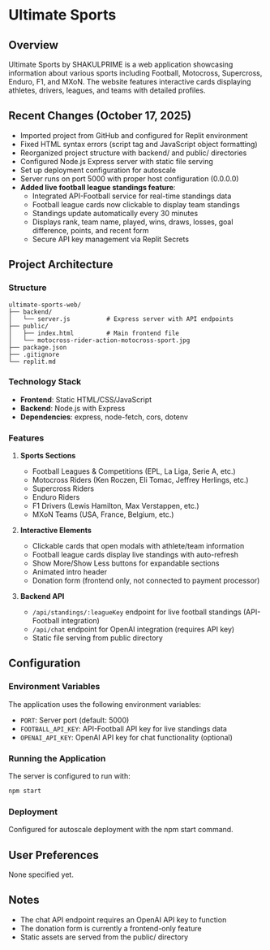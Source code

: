 # Ultimate Sports

## Overview
Ultimate Sports by SHAKULPRIME is a web application showcasing information about various sports including Football, Motocross, Supercross, Enduro, F1, and MXoN. The website features interactive cards displaying athletes, drivers, leagues, and teams with detailed profiles.

## Recent Changes (October 17, 2025)
- Imported project from GitHub and configured for Replit environment
- Fixed HTML syntax errors (script tag and JavaScript object formatting)
- Reorganized project structure with backend/ and public/ directories
- Configured Node.js Express server with static file serving
- Set up deployment configuration for autoscale
- Server runs on port 5000 with proper host configuration (0.0.0.0)
- **Added live football league standings feature**:
  - Integrated API-Football service for real-time standings data
  - Football league cards now clickable to display team standings
  - Standings update automatically every 30 minutes
  - Displays rank, team name, played, wins, draws, losses, goal difference, points, and recent form
  - Secure API key management via Replit Secrets

## Project Architecture

### Structure
```
ultimate-sports-web/
├── backend/
│   └── server.js          # Express server with API endpoints
├── public/
│   ├── index.html         # Main frontend file
│   └── motocross-rider-action-motocross-sport.jpg
├── package.json
├── .gitignore
└── replit.md
```

### Technology Stack
- **Frontend**: Static HTML/CSS/JavaScript
- **Backend**: Node.js with Express
- **Dependencies**: express, node-fetch, cors, dotenv

### Features
1. **Sports Sections**
   - Football Leagues & Competitions (EPL, La Liga, Serie A, etc.)
   - Motocross Riders (Ken Roczen, Eli Tomac, Jeffrey Herlings, etc.)
   - Supercross Riders
   - Enduro Riders
   - F1 Drivers (Lewis Hamilton, Max Verstappen, etc.)
   - MXoN Teams (USA, France, Belgium, etc.)

2. **Interactive Elements**
   - Clickable cards that open modals with athlete/team information
   - Football league cards display live standings with auto-refresh
   - Show More/Show Less buttons for expandable sections
   - Animated intro header
   - Donation form (frontend only, not connected to payment processor)

3. **Backend API**
   - `/api/standings/:leagueKey` endpoint for live football standings (API-Football integration)
   - `/api/chat` endpoint for OpenAI integration (requires API key)
   - Static file serving from public directory

## Configuration

### Environment Variables
The application uses the following environment variables:
- `PORT`: Server port (default: 5000)
- `FOOTBALL_API_KEY`: API-Football API key for live standings data
- `OPENAI_API_KEY`: OpenAI API key for chat functionality (optional)

### Running the Application
The server is configured to run with:
```bash
npm start
```

### Deployment
Configured for autoscale deployment with the npm start command.

## User Preferences
None specified yet.

## Notes
- The chat API endpoint requires an OpenAI API key to function
- The donation form is currently a frontend-only feature
- Static assets are served from the public/ directory
